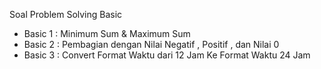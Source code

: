 Soal Problem Solving Basic
- Basic 1 : Minimum Sum & Maximum Sum
- Basic 2 : Pembagian dengan Nilai Negatif , Positif , dan Nilai 0
- Basic 3 : Convert Format Waktu dari 12 Jam Ke Format Waktu 24 Jam
